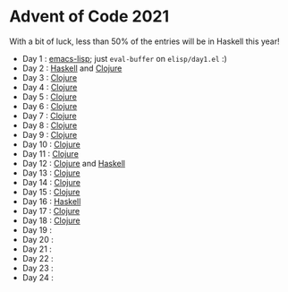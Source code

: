 # Advent of Code 2021

With a bit of luck, less than 50% of the entries will be in Haskell this
year!

  - Day 1  : [emacs-lisp][Day 1]; just `eval-buffer` on `elisp/day1.el` :)
  - Day 2  : [Haskell][Day 2] and [Clojure][Day 2']
  - Day 3  : [Clojure][Day 3]
  - Day 4  : [Clojure][Day 4]
  - Day 5  : [Clojure][Day 5]
  - Day 6  : [Clojure][Day 6]
  - Day 7  : [Clojure][Day 7]
  - Day 8  : [Clojure][Day 8]
  - Day 9  : [Clojure][Day 9]
  - Day 10 : [Clojure][Day 10]
  - Day 11 : [Clojure][Day 11]
  - Day 12 : [Clojure][Day 12] and [Haskell][Day 12']
  - Day 13 : [Clojure][Day 13]
  - Day 14 : [Clojure][Day 14]
  - Day 15 : [Clojure][Day 15]
  - Day 16 : [Haskell][Day 16]
  - Day 17 : [Clojure][Day 17]
  - Day 18 : [Clojure][Day 18]
  - Day 19 :
  - Day 20 :
  - Day 21 :
  - Day 22 :
  - Day 23 :
  - Day 24 :

[Day 1]: ./elisp/day1.el
[Day 2]: ./haskell/src/Day2.hs
[Day 2']: ./clojure-solutions/src/clojure_solutions/day2.clj
[Day 3]: ./clojure-solutions/src/clojure_solutions/day3.clj
[Day 4]: ./clojure-solutions/src/clojure_solutions/day4.clj
[Day 5]: ./clojure-solutions/src/clojure_solutions/day5.clj
[Day 6]: ./clojure-solutions/src/clojure_solutions/day6.clj
[Day 7]: ./clojure-solutions/src/clojure_solutions/day7.clj
[Day 8]: ./clojure-solutions/src/clojure_solutions/day8.clj
[Day 9]: ./clojure-solutions/src/clojure_solutions/day9.clj
[Day 10]: ./clojure-solutions/src/clojure_solutions/day10.clj
[Day 11]: ./clojure-solutions/src/clojure_solutions/day11.clj
[Day 12]: ./clojure-solutions/src/clojure_solutions/day12.clj
[Day 12']: ./haskell/src/Day12.hs
[Day 13]: ./clojure-solutions/src/clojure_solutions/day13.clj
[Day 14]: ./clojure-solutions/src/clojure_solutions/day14.clj
[Day 15]: ./clojure-solutions/src/clojure_solutions/day15.clj
[Day 16]: ./haskell/src/Day16.hs
[Day 17]: ./clojure-solutions/src/clojure_solutions/day17.clj
[Day 18]: ./clojure-solutions/src/clojure_solutions/day18.clj
